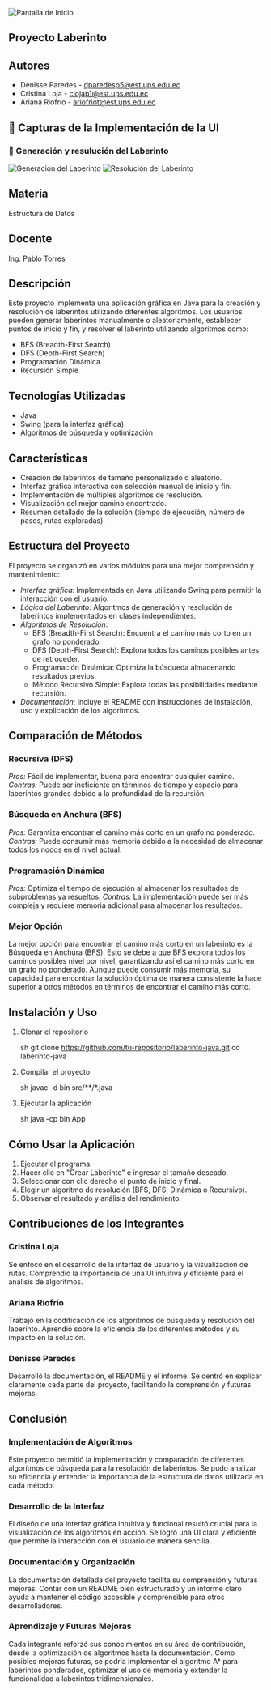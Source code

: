 

![Pantalla de Inicio](imagenes/UPS.jpeg)


## Proyecto Laberinto

## Autores
- Denisse Paredes - dparedesp5@est.ups.edu.ec
- Cristina Loja - clojap1@est.ups.edu.ec
- Ariana Riofrío - ariofriot@est.ups.edu.ec



## 📸 Capturas de la Implementación de la UI
### 📌 Generación  y resulución del Laberinto

![Generación del Laberinto](imagenes/inicio.jpeg)
![Resolución del Laberinto](imagenes/recorrido.jpeg)


## Materia
Estructura de Datos

## Docente
Ing. Pablo Torres


## Descripción

Este proyecto implementa una aplicación gráfica en Java para la creación y resolución de laberintos utilizando diferentes algoritmos. Los usuarios pueden generar laberintos manualmente o aleatoriamente, establecer puntos de inicio y fin, y resolver el laberinto utilizando algoritmos como:

- BFS (Breadth-First Search)
- DFS (Depth-First Search)
- Programación Dinámica
- Recursión Simple

## Tecnologías Utilizadas

- Java
- Swing (para la interfaz gráfica)
- Algoritmos de búsqueda y optimización

## Características

- Creación de laberintos de tamaño personalizado o aleatorio.
- Interfaz gráfica interactiva con selección manual de inicio y fin.
- Implementación de múltiples algoritmos de resolución.
- Visualización del mejor camino encontrado.
- Resumen detallado de la solución (tiempo de ejecución, número de pasos, rutas exploradas).

## Estructura del Proyecto

El proyecto se organizó en varios módulos para una mejor comprensión y mantenimiento:

- *Interfaz gráfica*: Implementada en Java utilizando Swing para permitir la interacción con el usuario.
- *Lógica del Laberinto*: Algoritmos de generación y resolución de laberintos implementados en clases independientes.
- *Algoritmos de Resolución*:
  - BFS (Breadth-First Search): Encuentra el camino más corto en un grafo no ponderado.
  - DFS (Depth-First Search): Explora todos los caminos posibles antes de retroceder.
  - Programación Dinámica: Optimiza la búsqueda almacenando resultados previos.
  - Método Recursivo Simple: Explora todas las posibilidades mediante recursión.
- *Documentación*: Incluye el README con instrucciones de instalación, uso y explicación de los algoritmos.

## Comparación de Métodos

### Recursiva (DFS)
*Pros:* Fácil de implementar, buena para encontrar cualquier camino.
*Contras:* Puede ser ineficiente en términos de tiempo y espacio para laberintos grandes debido a la profundidad de la recursión.

### Búsqueda en Anchura (BFS)
*Pros:* Garantiza encontrar el camino más corto en un grafo no ponderado.
*Contras:* Puede consumir más memoria debido a la necesidad de almacenar todos los nodos en el nivel actual.

### Programación Dinámica
*Pros:* Optimiza el tiempo de ejecución al almacenar los resultados de subproblemas ya resueltos.
*Contras:* La implementación puede ser más compleja y requiere memoria adicional para almacenar los resultados.

### Mejor Opción
La mejor opción para encontrar el camino más corto en un laberinto es la Búsqueda en Anchura (BFS). Esto se debe a que BFS explora todos los caminos posibles nivel por nivel, garantizando así el camino más corto en un grafo no ponderado. Aunque puede consumir más memoria, su capacidad para encontrar la solución óptima de manera consistente la hace superior a otros métodos en términos de encontrar el camino más corto.

## Instalación y Uso

1. Clonar el repositorio

   sh
   git clone https://github.com/tu-repositorio/laberinto-java.git
   cd laberinto-java
   

2. Compilar el proyecto

   sh
   javac -d bin src/**/*.java
   

3. Ejecutar la aplicación

   sh
   java -cp bin App
   

## Cómo Usar la Aplicación

1. Ejecutar el programa.
2. Hacer clic en "Crear Laberinto" e ingresar el tamaño deseado.
3. Seleccionar con clic derecho el punto de inicio y final.
4. Elegir un algoritmo de resolución (BFS, DFS, Dinámica o Recursivo).
5. Observar el resultado y análisis del rendimiento.

## Contribuciones de los Integrantes

### Cristina Loja
Se enfocó en el desarrollo de la interfaz de usuario y la visualización de rutas. Comprendió la importancia de una UI intuitiva y eficiente para el análisis de algoritmos.

### Ariana Riofrío
Trabajó en la codificación de los algoritmos de búsqueda y resolución del laberinto. Aprendió sobre la eficiencia de los diferentes métodos y su impacto en la solución.

### Denisse Paredes
Desarrolló la documentación, el README y el informe. Se centró en explicar claramente cada parte del proyecto, facilitando la comprensión y futuras mejoras.

## Conclusión

### Implementación de Algoritmos
Este proyecto permitió la implementación y comparación de diferentes algoritmos de búsqueda para la resolución de laberintos. Se pudo analizar su eficiencia y entender la importancia de la estructura de datos utilizada en cada método.

### Desarrollo de la Interfaz
El diseño de una interfaz gráfica intuitiva y funcional resultó crucial para la visualización de los algoritmos en acción. Se logró una UI clara y eficiente que permite la interacción con el usuario de manera sencilla.

### Documentación y Organización
La documentación detallada del proyecto facilita su comprensión y futuras mejoras. Contar con un README bien estructurado y un informe claro ayuda a mantener el código accesible y comprensible para otros desarrolladores.

### Aprendizaje y Futuras Mejoras
Cada integrante reforzó sus conocimientos en su área de contribución, desde la optimización de algoritmos hasta la documentación. Como posibles mejoras futuras, se podría implementar el algoritmo A* para laberintos ponderados, optimizar el uso de memoria y extender la funcionalidad a laberintos tridimensionales.